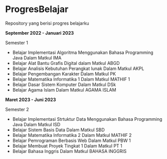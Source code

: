 # ProgresBelajar
Repository yang berisi progres belajarku

**September 2022 - Januari 2023**

Semester 1

* Belajar Implementasi Algoritma Menggunakan Bahasa Programming Java Dalam Matkul IMA
* Belajar Alat Bantu Grafis Digital dalam Matkul ABGD
* Belajar Analisis Kebutuhan Perangkat lunak Dalam Matkul AKPL
* Belajar Pengembangan Karakter Dalam Matkul PK
* Belajar Matematika Informatika 1 Dalam Matkul MATHIF 1
* Belajar Dasar Sistem Komputer Dalam Matkul DSk
* Belajar Agama Islam Dalam Matkul AGAMA ISLAM

**Maret 2023 - Juni 2023**

Semester 2 

* Belajar Implementasi Strtuktur Data Menggunakan Bahasa Programming Java Dalam Matkul ISD
* Belajar Sistem Basis Data Dalam Matkul SBD
* Belajar Matematika Informatika 2 Dalam Matkul MATHIF 2
* Belajar Pemrograman Berbasis Web Dalam Matkul PBW 1
* Belajar Membuat Proyek Tingkat 1 Dalam Matkul PT 1
* Belajar Bahasa Inggris Dalam Matkul BAHASA INGGRIS
